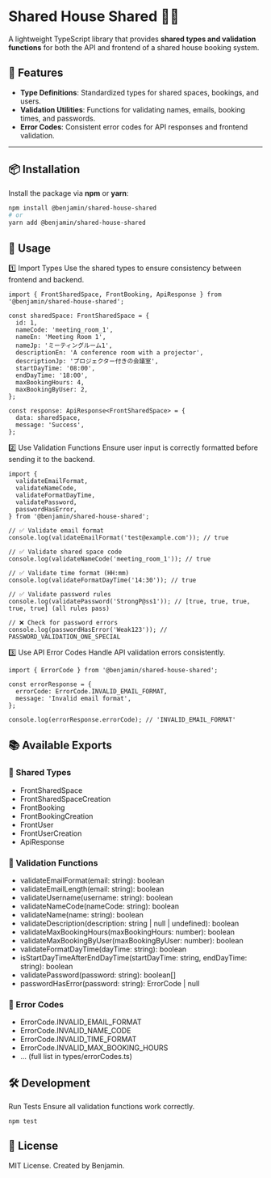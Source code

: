# **Shared House Shared** 🏡🔗  
A lightweight TypeScript library that provides **shared types and validation functions** for both the API and frontend of a shared house booking system.

## 🚀 **Features**
- **Type Definitions**: Standardized types for shared spaces, bookings, and users.  
- **Validation Utilities**: Functions for validating names, emails, booking times, and passwords.  
- **Error Codes**: Consistent error codes for API responses and frontend validation.

---

## 📦 **Installation**
Install the package via **npm** or **yarn**:

```sh
npm install @benjamin/shared-house-shared
# or
yarn add @benjamin/shared-house-shared
```

## 🔧 Usage
1️⃣ Import Types
Use the shared types to ensure consistency between frontend and backend.

```
import { FrontSharedSpace, FrontBooking, ApiResponse } from '@benjamin/shared-house-shared';

const sharedSpace: FrontSharedSpace = {
  id: 1,
  nameCode: 'meeting_room_1',
  nameEn: 'Meeting Room 1',
  nameJp: 'ミーティングルーム1',
  descriptionEn: 'A conference room with a projector',
  descriptionJp: 'プロジェクター付きの会議室',
  startDayTime: '08:00',
  endDayTime: '18:00',
  maxBookingHours: 4,
  maxBookingByUser: 2,
};

const response: ApiResponse<FrontSharedSpace> = {
  data: sharedSpace,
  message: 'Success',
};
```

2️⃣ Use Validation Functions
Ensure user input is correctly formatted before sending it to the backend.

```
import {
  validateEmailFormat,
  validateNameCode,
  validateFormatDayTime,
  validatePassword,
  passwordHasError,
} from '@benjamin/shared-house-shared';

// ✅ Validate email format
console.log(validateEmailFormat('test@example.com')); // true

// ✅ Validate shared space code
console.log(validateNameCode('meeting_room_1')); // true

// ✅ Validate time format (HH:mm)
console.log(validateFormatDayTime('14:30')); // true

// ✅ Validate password rules
console.log(validatePassword('StrongP@ss1')); // [true, true, true, true, true] (all rules pass)

// ❌ Check for password errors
console.log(passwordHasError('Weak123')); // PASSWORD_VALIDATION_ONE_SPECIAL
```

3️⃣ Use API Error Codes
Handle API validation errors consistently.

```
import { ErrorCode } from '@benjamin/shared-house-shared';

const errorResponse = {
  errorCode: ErrorCode.INVALID_EMAIL_FORMAT,
  message: 'Invalid email format',
};

console.log(errorResponse.errorCode); // 'INVALID_EMAIL_FORMAT'
```

## 📚 Available Exports
### 🔹 Shared Types
- FrontSharedSpace
- FrontSharedSpaceCreation
- FrontBooking
- FrontBookingCreation
- FrontUser
- FrontUserCreation
- ApiResponse<T>
### 🔹 Validation Functions
- validateEmailFormat(email: string): boolean
- validateEmailLength(email: string): boolean
- validateUsername(username: string): boolean
- validateNameCode(nameCode: string): boolean
- validateName(name: string): boolean
- validateDescription(description: string | null | undefined): boolean
- validateMaxBookingHours(maxBookingHours: number): boolean
- validateMaxBookingByUser(maxBookingByUser: number): boolean
- validateFormatDayTime(dayTime: string): boolean
- isStartDayTimeAfterEndDayTime(startDayTime: string, endDayTime: string): boolean
- validatePassword(password: string): boolean[]
- passwordHasError(password: string): ErrorCode | null
### 🔹 Error Codes
- ErrorCode.INVALID_EMAIL_FORMAT
- ErrorCode.INVALID_NAME_CODE
- ErrorCode.INVALID_TIME_FORMAT
- ErrorCode.INVALID_MAX_BOOKING_HOURS
- ... (full list in types/errorCodes.ts)
## 🛠 Development
Run Tests
Ensure all validation functions work correctly.

```
npm test
```

## 📜 License
MIT License.
Created by Benjamin.
